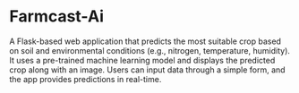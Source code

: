 # Farmcast-Ai
A Flask-based web application that predicts the most suitable crop based on soil and environmental conditions (e.g., nitrogen, temperature, humidity). It uses a pre-trained machine learning model and displays the predicted crop along with an image. Users can input data through a simple form, and the app provides predictions in real-time.

